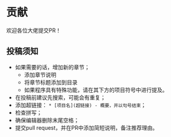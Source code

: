 # 贡献

欢迎各位大佬提交PR！

## 投稿须知

- 如果需要的话，增加新的章节；
  - 添加章节说明
  - 将章节标题添加到目录
  - 如果程序具有特殊功能，请在其下方的项目符号中进行提及。
- 在投稿前建议先搜索，可能会有重复；
- 添加超链接： `* [项目名](超链接) - 概要，并以句号结束`；
- 检查拼写；
- 确保编辑器删除末尾空格；
- 提交pull request，并在PR中添加简短说明，备注推荐理由。
